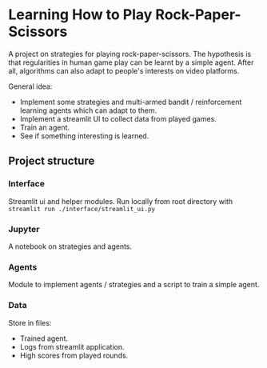 #  Learning How to Play Rock-Paper-Scissors

A project on strategies for playing rock-paper-scissors. The hypothesis is that 
regularities in human game play can be learnt by a simple agent. 
After all, algorithms can also adapt to people's interests on video platforms.

General idea:
- Implement some strategies and multi-armed bandit / reinforcement learning agents which can adapt to them.
- Implement a streamlit UI to collect data from played games.
- Train an agent.
- See if something interesting is learned.

## Project structure

### Interface
Streamlit ui and helper modules.
Run locally from root directory with `streamlit run ./interface/streamlit_ui.py`

### Jupyter 
A notebook on strategies and agents.

### Agents
Module to implement agents / strategies and a script to train a simple agent.

### Data
Store in files:
- Trained agent.
- Logs from streamlit application.
- High scores from played rounds.
